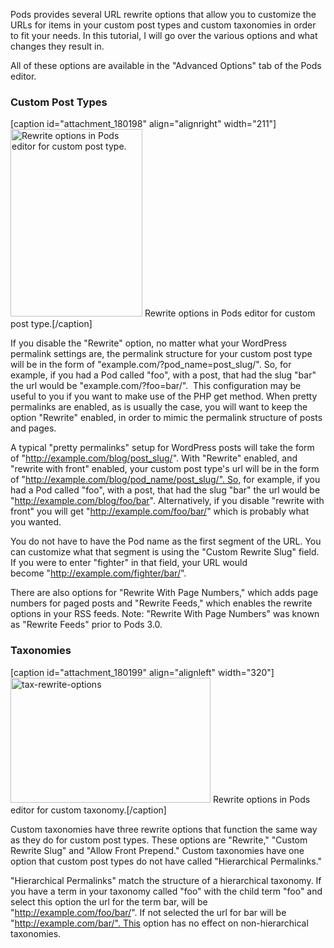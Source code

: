 <script>{
    "title": "Rewrite Options For Pods Custom Post Types and Taxonomies",
    "excerpt": "Learn how URL rewrite rules settings in Pods to customize the URLs for your custom post types and custom taxonomies in order to fit your needs.",
    "author": "Josh Pollock",
     "tutorial_type": "Advanced", "Using Pods In Themes",
     "_yoast_wpseo_title": "Pods Rewrite Options For Post Types and Taxonomies",
     "_yoast_wpseo_metadesc": "Learn how URL rewrite rules settings in Pods to customize the URLs for your custom post types and custom taxonomies in order to fit your needs.",
    }
</script>

Pods provides several URL rewrite options that allow you to customize the URLs for items in your custom post types and custom taxonomies in order to fit your needs. In this tutorial, I will go over the various options and what changes they result in.

All of these options are available in the "Advanced Options" tab of the Pods editor.
<h3>Custom Post Types</h3>
[caption id="attachment_180198" align="alignright" width="211"]<a href="http://pods.io/wp-content/blogs.dir/2224/files/2013/12/cpt-rewrite-options.png"><img class="size-medium wp-image-180198" src="http://pods.io/wp-content/blogs.dir/2224/files/2013/12/cpt-rewrite-options-211x300.png" alt="Rewrite options in Pods editor for custom post type." width="211" height="300" /></a> Rewrite options in Pods editor for custom post type.[/caption]

If you disable the "Rewrite" option, no matter what your WordPress permalink settings are, the permalink structure for your custom post type will be in the form of "example.com/?pod_name=post_slug/". So, for example, if you had a Pod called "foo", with a post, that had the slug "bar" the url would be "example.com/?foo=bar/".  This configuration may be useful to you if you want to make use of the PHP get method. When pretty permalinks are enabled, as is usually the case, you will want to keep the option "Rewrite" enabled, in order to mimic the permalink structure of posts and pages.

A typical "pretty permalinks" setup for WordPress posts will take the form of "http://example.com/blog/post_slug/". With "Rewrite" enabled, and "rewrite with front" enabled, your custom post type's url will be in the form of "http://example.com/blog/pod_name/post_slug/". So, for example, if you had a Pod called "foo", with a post, that had the slug "bar" the url would be "http://example.com/blog/foo/bar". Alternatively, if you disable "rewrite with front" you will get "http://example.com/foo/bar/" which is probably what you wanted.

You do not have to have the Pod name as the first segment of the URL. You can customize what that segment is using the "Custom Rewrite Slug" field. If you were to enter "fighter" in that field, your URL would become "http://example.com/fighter/bar/".

There are also options for "Rewrite With Page Numbers," which adds page numbers for paged posts and "Rewrite Feeds," which enables the rewrite options in your RSS feeds. Note: "Rewrite With Page Numbers" was known as "Rewrite Feeds" prior to Pods 3.0.
<h3>Taxonomies</h3>
[caption id="attachment_180199" align="alignleft" width="320"]<a href="http://pods.io/wp-content/blogs.dir/2224/files/2013/12/tax-rewrite-options.png"><img class="size-grid_4 wp-image-180199 " src="http://pods.io/wp-content/blogs.dir/2224/files/2013/12/tax-rewrite-options-320x200.png" alt="tax-rewrite-options" width="320" height="200" /></a> Rewrite options in Pods editor for custom taxonomy.[/caption]

Custom taxonomies have three rewrite options that function the same way as they do for custom post types. These options are "Rewrite," "Custom Rewrite Slug" and "Allow Front Prepend." Custom taxonomies have one option that custom post types do not have called "Hierarchical Permalinks."

"Hierarchical Permalinks" match the structure of a hierarchical taxonomy. If you have a term in your taxonomy called "foo" with the child term "foo" and select this option the url for the term bar, will be "http://example.com/foo/bar/". If not selected the url for bar will be "http://example.com/bar/". This option has no effect on non-hierarchical  taxonomies.

